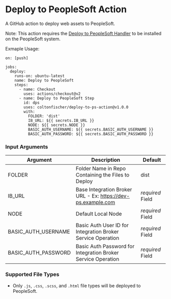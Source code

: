# Deploy to PeopleSoft Action

A GitHub action to deploy web assets to PeopleSoft.  

Note: This action requires the [Deploy to PeopleSoft Handler](https://github.com/coltonfischer/deploy-to-ps-handler) to be installed on the PeopleSoft system.

Exmaple Usage:
```
on: [push]

jobs:
  deploy:
    runs-on: ubuntu-latest
    name: Deploy to PeopleSoft
    steps:
      - name: Checkout
        uses: actions/checkout@v2
      - name: Deploy to PeopleSoft Step
        id: dps
        uses: coltonfischer/deploy-to-ps-action@v1.0.0
        with:
          FOLDER: 'dist'
          IB_URL: ${{ secrets.IB_URL }}
          NODE: ${{ secrets.NODE }}
          BASIC_AUTH_USERNAME: ${{ secrets.BASIC_AUTH_USERNAME }}
          BASIC_AUTH_PASSWORD: ${{ secrets.BASIC_AUTH_PASSWORD }}
```

### Input Arguments

|Argument|  Description  |  Default  |
|--------|---------------|-----------|
| FOLDER | Folder Name in Repo Containing the Files to Deploy | dist |
| IB_URL | Base Integration Broker URL - Ex: https://dev-ps.example.com | _required_ Field |
| NODE | Default Local Node| _required_ Field |
|  BASIC_AUTH_USERNAME | Basic Auth User ID for Integration Broker Service Operation| _required_ Field |
|BASIC_AUTH_PASSWORD | Basic Auth Password for Integration Broker Service Operation| _required_ Field |

### Supported File Types

- Only `.js`, `.css`, `.scss`, and `.html` file types will be deployed to PeopleSoft.
